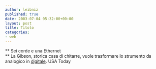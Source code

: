 ```yaml
---
author: leibniz
published: true
date: 2003-07-04 05:32:00+00:00
layout: post
title: Titolo
categories:
- web
---
```


 **   Sei corde e una Ethernet   
** La Gibson, storica casa di chitarre, vuole trasformare lo strumento da analogico in  [ digitale](http://www.usatoday.com/money/industries/technology/maney/2003-07-01-maney_x.htm).
USA Today
